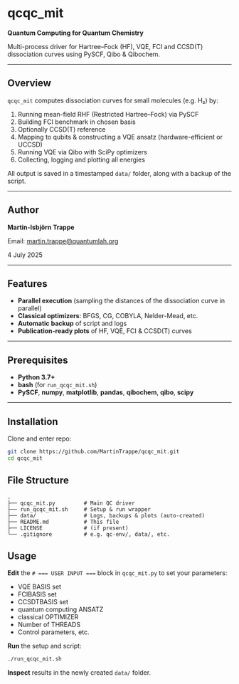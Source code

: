 # qcqc_mit

**Quantum Computing for Quantum Chemistry**

Multi-process driver for Hartree–Fock (HF), VQE, FCI and CCSD(T) dissociation curves using PySCF, Qibo & Qibochem.

---

## Overview

`qcqc_mit` computes dissociation curves for small molecules (e.g. H₂) by:

1. Running mean-field RHF (Restricted Hartree–Fock) via PySCF
2. Building FCI benchmark in chosen basis
3. Optionally CCSD(T) reference
4. Mapping to qubits & constructing a VQE ansatz (hardware-efficient or UCCSD)
5. Running VQE via Qibo with SciPy optimizers
6. Collecting, logging and plotting all energies

All output is saved in a timestamped `data/` folder, along with a backup of the script.

---

## Author

**Martin-Isbjörn Trappe**

Email: martin.trappe@quantumlah.org

4 July 2025

---

## Features

- **Parallel execution** (sampling the distances of the dissociation curve in parallel)
- **Classical optimizers**: BFGS, CG, COBYLA, Nelder-Mead, etc.
- **Automatic backup** of script and logs
- **Publication-ready plots** of HF, VQE, FCI & CCSD(T) curves

---

## Prerequisites

- **Python 3.7+**
- **bash** (for `run_qcqc_mit.sh`)
- **PySCF**, **numpy**, **matplotlib**, **pandas**, **qibochem**, **qibo**, **scipy**

---

## Installation

Clone and enter repo:

```bash
git clone https://github.com/MartinTrappe/qcqc_mit.git
cd qcqc_mit
```

## File Structure

```
.
├── qcqc_mit.py         # Main QC driver
├── run_qcqc_mit.sh     # Setup & run wrapper
├── data/               # Logs, backups & plots (auto-created)
├── README.md           # This file
├── LICENSE             # (if present)
└── .gitignore          # e.g. qc-env/, data/, etc.
```

## Usage

**Edit** the `# === USER INPUT ===` block in `qcqc_mit.py` to set your parameters:

   - VQE BASIS set
   - FCIBASIS set
   - CCSDTBASIS set
   - quantum computing ANSATZ
   - classical OPTIMIZER
   - Number of THREADS
   - Control parameters, etc.

**Run** the setup and script:
   ```bash
   ./run_qcqc_mit.sh
   ```

**Inspect** results in the newly created `data/` folder.



